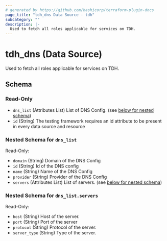 ```yaml
---
# generated by https://github.com/hashicorp/terraform-plugin-docs
page_title: "tdh_dns Data Source - tdh"
subcategory: ""
description: |-
  Used to fetch all roles applicable for services on TDH.
---
```


# tdh_dns (Data Source)

Used to fetch all roles applicable for services on TDH.



<!-- schema generated by tfplugindocs -->
## Schema

### Read-Only

- `dns_list` (Attributes List) List of DNS Config. (see [below for nested schema](#nestedatt--dns_list))
- `id` (String) The testing framework requires an id attribute to be present in every data source and resource

<a id="nestedatt--dns_list"></a>
### Nested Schema for `dns_list`

Read-Only:

- `domain` (String) Domain of the DNS Config
- `id` (String) Id of the DNS config
- `name` (String) Name of the DNS Config
- `provider` (String) Provider of the DNS Config
- `servers` (Attributes List) List of servers. (see [below for nested schema](#nestedatt--dns_list--servers))

<a id="nestedatt--dns_list--servers"></a>
### Nested Schema for `dns_list.servers`

Read-Only:

- `host` (String) Host of the server.
- `port` (String) Port of the server
- `protocol` (String) Protocol of the server.
- `server_type` (String) Type of the server.


